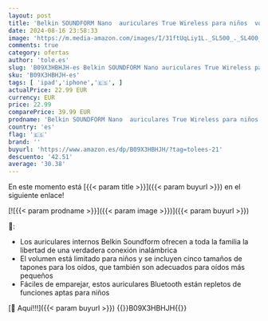 ```yaml
---
layout: post
title: 'Belkin SOUNDFORM Nano  auriculares True Wireless para niños  volumen limitado a 85 dB  enseñanza virtual  certificación IPX5  24 horas de autonomía  para iPhone  iPad  Kindle  Pixel y otros  rosa'
date: 2024-08-16 23:58:33
image: 'https://m.media-amazon.com/images/I/31ftUqLiy1L._SL500_._SL400_.jpg'
comments: true
category: ofertas
author: 'tole.es'
slug: 'B09X3HBHJH-es Belkin SOUNDFORM Nano auriculares True Wireless para niños...'
sku: 'B09X3HBHJH-es'
tags: [ 'ipad','iphone','🇪🇸', ]
actualPrice: 22.99 EUR
currency: EUR
price: 22.99
comparePrice: 39.99 EUR
prodname: 'Belkin SOUNDFORM Nano  auriculares True Wireless para niños  volumen limitado a 85 dB  enseñanza virtual  certificación IPX5  24 horas de autonomía  para iPhone  iPad  Kindle  Pixel y otros  rosa'
country: 'es'
flag: '🇪🇸'
brand: ''
buyurl: 'https://www.amazon.es/dp/B09X3HBHJH/?tag=tolees-21'
descuento: '42.51'
average: '30.38'
---
```


En este momento está [{{< param title >}}]({{< param buyurl >}}) en el siguiente enlace!

[![{{< param prodname >}}]({{< param image >}})]({{< param buyurl >}})

🔎:

- Los auriculares internos Belkin Soundform ofrecen a toda la familia la libertad de una verdadera conexión inalámbrica
- El volumen está limitado para niños y se incluyen cinco tamaños de tapones para los oídos, que también son adecuados para oídos más pequeños
- Fáciles de emparejar, estos auriculares Bluetooth están repletos de funciones aptas para niños

[🛒 Aquí!!!]({{< param buyurl >}})
{{<world>}}B09X3HBHJH{{</world>}}
